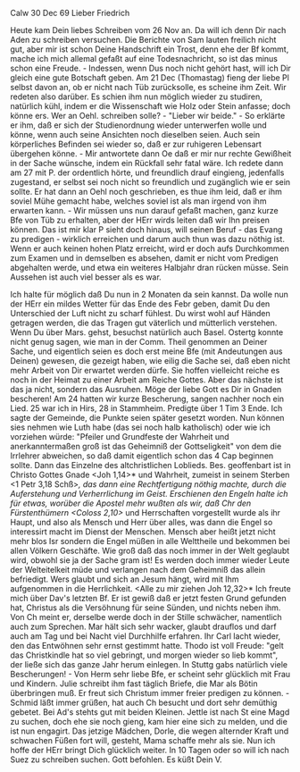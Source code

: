  Calw 30 Dec 69
Lieber Friedrich

Heute kam Dein liebes Schreiben vom 26 Nov an. Da will ich denn Dir nach Aden zu schreiben versuchen. Die Berichte von Sam lauten freilich nicht gut, aber mir ist schon Deine Handschrift ein Trost, denn ehe der Bf kommt, mache ich mich allemal gefaßt auf eine Todesnachricht, so ist das minus schon eine Freude. - Indessen, wenn Dus noch nicht gehört hast, will ich Dir gleich eine gute Botschaft geben. Am 21 Dec (Thomastag) fieng der liebe Pl selbst davon an, ob er nicht nach Tüb zurücksolle, es scheine ihm Zeit. Wir redeten also darüber. Es schien ihm nun möglich wieder zu studiren, natürlich kühl, indem er die Wissenschaft wie Holz oder Stein anfasse; doch könne ers. Wer an Oehl. schreiben solle? - "Lieber wir beide." - So erklärte er ihm, daß er sich der Studienordnung wieder unterwerfen wolle und könne, wenn auch seine Ansichten noch dieselben seien. Auch sein körperliches Befinden sei wieder so, daß er zur ruhigeren Lebensart übergehen könne. - Mir antwortete dann Oe daß er mir nur rechte Gewißheit in der Sache wünsche, indem ein Rückfall sehr fatal wäre. Ich redete dann am 27 mit P. der ordentlich hörte, und freundlich drauf eingieng, jedenfalls zugestand, er selbst sei noch nicht so freundlich und zugänglich wie er sein sollte. Er hat dann an Oehl noch geschrieben, es thue ihm leid, daß er ihm soviel Mühe gemacht habe, welches soviel ist als man irgend von ihm erwarten kann. - Wir müssen uns nun darauf gefaßt machen, ganz kurze Bfe von Tüb zu erhalten, aber der HErr wirds leiten daß wir Ihn preisen können. Das ist mir klar P sieht doch hinaus, will seinen Beruf - das Evang zu predigen - wirklich erreichen und darum auch thun was dazu nöthig ist. Wenn er auch keinen hohen Platz erreicht, wird er doch aufs Durchkommen zum Examen und in demselben es absehen, damit er nicht vom Predigen abgehalten werde, und etwa ein weiteres Halbjahr dran rücken müsse. Sein Aussehen ist auch viel besser als es war.

Ich halte für möglich daß Du nun in 2 Monaten da sein kannst. Da wolle nun der HErr ein mildes Wetter für das Ende des Febr geben, damit Du den Unterschied der Luft nicht zu scharf fühlest. Du wirst wohl auf Händen getragen werden, die das Tragen gut väterlich und mütterlich verstehen. Wenn Du über Mars. gehst, besuchst natürlich auch Basel. Ostertg konnte nicht genug sagen, wie man in der Comm. Theil genommen an Deiner Sache, und eigentlich seien es doch erst meine Bfe (mit Andeutungen aus Deinen) gewesen, die gezeigt haben, wie eilig die Sache sei, daß eben nicht mehr Arbeit von Dir erwartet werden dürfe. Sie hoffen vielleicht reiche es noch in der Heimat zu einer Arbeit am Reiche Gottes. Aber das nächste ist das ja nicht, sondern das Ausruhen. Möge der liebe Gott es Dir in Gnaden bescheren! 
Am 24 hatten wir kurze Bescherung, sangen nachher noch ein Lied. 25 war ich in Hirs, 28 in Stammheim. Predigte über 1 Tim 3 Ende. Ich sagte der Gemeinde, die Punkte seien später gesetzt worden. Nun können sies nehmen wie Luth habe (das sei noch halb katholisch) oder wie ich vorziehen würde: "Pfeiler und Grundfeste der Wahrheit und anerkanntermaßen groß ist das Geheimniß der Gottseligkeit" von dem die Irrlehrer abweichen, so daß damit eigentlich schon das 4 Cap beginnen sollte. Dann das Einzelne des altchristlichen Loblieds. Bes. geoffenbart ist in Christo Gottes Gnade <Joh 1,14>* und Wahrheit, zumeist in seinem Sterben <1 Petr 3,18 Schß>*, das dann eine Rechtfertigung nöthig machte, durch die Auferstehung und Verherrlichung im Geist. Erschienen den Engeln halte ich für etwas, worüber die Apostel mehr wußten als wir, daß Chr den Fürstenthümern <Coloss 2,10>* und Herrschaften vorgestellt wurde als ihr Haupt, und also als Mensch und Herr über alles, was dann die Engel so interessirt macht im Dienst der Menschen. Mensch aber heißt jetzt nicht mehr blos Isr sondern die Engel müßen in alle Welttheile und bekommen bei allen Völkern Geschäfte. Wie groß daß das noch immer in der Welt geglaubt wird, obwohl sie ja der Sache gram ist! Es werden doch immer wieder Leute der Welteitelkeit müde und verlangen nach dem Geheimniß das allein befriedigt. Wers glaubt und sich an Jesum hängt, wird mit Ihm aufgenommen in die Herrlichkeit. <Alle zu mir ziehen Joh 12,32>* 
Ich freute mich über Dav's letzten Bf. Er ist gewiß daß er jetzt festen Grund gefunden hat, Christus als die Versöhnung für seine Sünden, und nichts neben ihm. Von Ch meint er, derselbe werde doch in der Stille schwächer, namentlich auch zum Sprechen. Mar hält sich sehr wacker, glaubt drauflos und darf auch am Tag und bei Nacht viel Durchhilfe erfahren. Ihr Carl lacht wieder, den das Entwöhnen sehr ernst gestimmt hatte. Thodo ist voll Freude: "gelt das Christkindle hat so viel gebringt, und morgen wieder so lieb kommt", der ließe sich das ganze Jahr herum einlegen. In Stuttg gabs natürlich viele Bescherungen! - Von Herm sehr liebe Bfe, er scheint sehr glücklich mit Frau und Kindern. Julie schreibt ihm fast täglich Briefe, die Mar als Bötin überbringen muß. Er freut sich Christum immer freier predigen zu können. - Schmid läßt immer grüßen, hat auch Ch besucht und dort sehr demüthig gebetet. Bei Ad's stehts gut mit beiden Kleinen. Jettle ist nach St eine Magd zu suchen, doch ehe sie noch gieng, kam hier eine sich zu melden, und die ist nun engagirt. Das jetzige Mädchen, Dorle, die wegen alternder Kraft und schwachen Füßen fort will, gesteht, Mama schaffe mehr als sie. Nun ich hoffe der HErr bringt Dich glücklich weiter. In 10 Tagen oder so will ich nach Suez zu schreiben suchen. Gott befohlen.  Es küßt Dein V.
